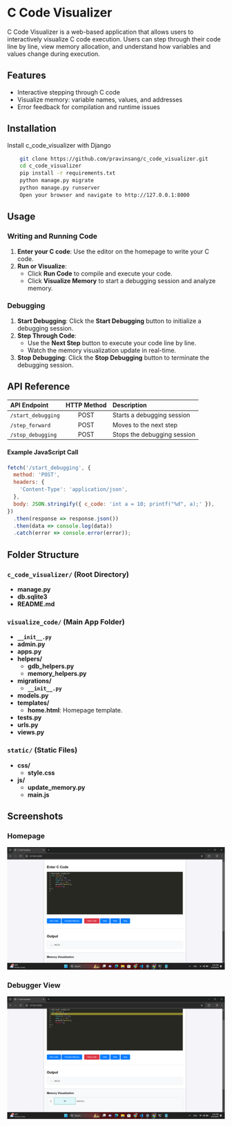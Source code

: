 
# C Code Visualizer

C Code Visualizer is a web-based application that allows users to interactively visualize C code execution. Users can step through their code line by line, view memory allocation, and understand how variables and values change during execution.


## Features

- Interactive stepping through C code
- Visualize memory: variable names, values, and addresses
- Error feedback for compilation and runtime issues

## Installation

Install c_code_visualizer with Django

```bash
    git clone https://github.com/pravinsang/c_code_visualizer.git
    cd c_code_visualizer
    pip install -r requirements.txt
    python manage.py migrate
    python manage.py runserver
    Open your browser and navigate to http://127.0.0.1:8000
```
## Usage

### Writing and Running Code
1. **Enter your C code**: Use the editor on the homepage to write your C code.
2. **Run or Visualize**:
   - Click **Run Code** to compile and execute your code.
   - Click **Visualize Memory** to start a debugging session and analyze memory.

### Debugging
1. **Start Debugging**: Click the **Start Debugging** button to initialize a debugging session.
2. **Step Through Code**:
   - Use the **Next Step** button to execute your code line by line.
   - Watch the memory visualization update in real-time.
3. **Stop Debugging**: Click the **Stop Debugging** button to terminate the debugging session.

## API Reference
| API Endpoint       | HTTP Method | Description                |
| :----------------- | :---------: | :------------------------- |
| `/start_debugging` | POST        | Starts a debugging session |
| `/step_forward`    | POST        | Moves to the next step     |
| `/stop_debugging`  | POST        | Stops the debugging session|

#### Example JavaScript Call
```javascript
fetch('/start_debugging', {
  method: 'POST',
  headers: {
    'Content-Type': 'application/json',
  },
  body: JSON.stringify({ c_code: 'int a = 10; printf("%d", a);' }),
})
  .then(response => response.json())
  .then(data => console.log(data))
  .catch(error => console.error(error));

```


## Folder Structure

### `c_code_visualizer/` (Root Directory)
- **manage.py**
- **db.sqlite3**
- **README.md**
  
### `visualize_code/` (Main App Folder)
- **`__init__.py`**
- **admin.py**
- **apps.py**
- **helpers/**
  - **gdb_helpers.py**
  - **memory_helpers.py**
- **migrations/**
  - **`__init__.py`**
- **models.py**
- **templates/**
  - **home.html**: Homepage template.
- **tests.py**
- **urls.py**
- **views.py**

### `static/` (Static Files)
- **css/**
  - **style.css**
- **js/**
  - **update_memory.py**
  - **main.js**
  
## Screenshots

### Homepage
![Homepage Screenshot](images/screenshot2.png)

### Debugger View
![Debugger Screenshot](images/screenshot1.png)
